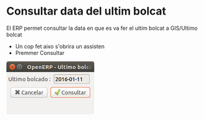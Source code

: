 # Consultar data del ultim bolcat

El ERP permet consultar la data en que es va fer el ultim bolcat a GIS/Ultimo bolcat
 
 * Un cop fet aixo s'obrira un assisten
 * Premmer Consultar 

![](_static/ultim.png)